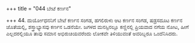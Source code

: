 +++
title = "044 ಬೇಟೆ ಕರ್ಣನ"

+++
44. ದುರ್ಯೋಧನನಿಗೆ ಬೇಟೆ ಕರ್ಣನ ಸಂಗಡ, ಹಗಲಿರುಳು ಆಟ ಕರ್ಣನ ಸಂಗಡ, ಷಡ್ರಸದೂಟ ಕರ್ಣನ ಜೊತೆಯಲ್ಲಿ, ಶಸ್ತ್ರಾಭ್ಯಾಸವು ಕರ್ಣನ ಒಡನೆಯೇ.  ಜಗಳದ ಮನಸ್ಸಿನಲ್ಲೂ ಕಣ್ಣಿನಲ್ಲಿ ಪ್ರಿಯವಾದ ನಗೆಯ ನೋಟ, ಹೀಗೆ ಎಲ್ಲದರಲ್ಲಿಯೂ ತಾವು  ಸಮಾನ ಅಭಿರುಚಿಯವರೆಂದು  ಲೋಕವೇ ತಿಳಿಯುವಂತೆ ಅವರಿಬ್ಬರೂ ಒಂದೆನಿಸಿದರು.
